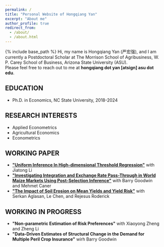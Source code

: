 ```yaml
---
permalink: /
title: "Personal Website of Hongqiang Yan"
excerpt: "About me"
author_profile: true
redirect_from: 
  - /about/
  - /about.html
---
```

{% include base_path %}
Hi, my name is Hongqiang Yan (严宏强), and I am currently a Postdoctoral Scholar at The Morrison School of Agribusiness, W. P. Carey School of Business, Arizona State University (ASU).  
Please feel free to reach out to me at **hongqiang dot yan [atsign] asu dot edu**.


## EDUCATION
* Ph.D. in Economics, NC State University, 2018-2024
 
## RESEARCH INTERESTS
 * Applied Econometrics
 * Agricultural Economics
 * Econometrics
   
## WORKING PAPER
 * [__"Uniform Inference In High-dimensional Threshold Regression"__](https://arxiv.org/abs/2404.08105) with Jiatong Li
* [__"Investigating Integration and Exchange Rate Pass-Through in World Maize Markets Using Post-Selection Inference"__](https://hongqiangyan.github.io/files/Yan_Goodwin_Caner_Integration_World_Maize_Markets.pdf)  with Barry Goodwin and Mehmet Caner
* [__"The Impact of Soil Erosion on Mean Yields and Yield Risk"__](https://ageconsearch.umn.edu/record/343580?ln=en&v=pdf) with  Serkan Aglasan, Le Chen, and Rejesus Roderick

  
## WORKING IN PROGRESS
* __"Non-parametric Estimation of Risk Preferences"__ with Xiaoyong Zheng and Zheng Li
* __"Data-Driven Estimates of Structural Change in the Demand for Multiple Peril Crop Insurance"__ wirh Barry Goodwin
